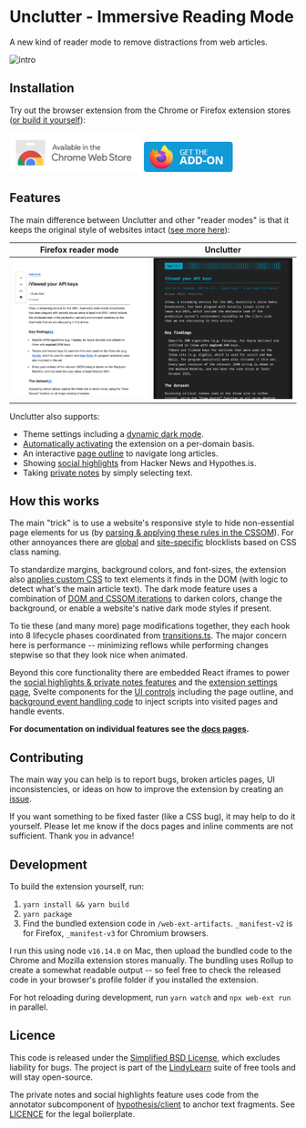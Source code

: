 # Unclutter - Immersive Reading Mode

A new kind of reader mode to remove distractions from web articles.

![intro](./media/intro2.gif)

## Installation

Try out the browser extension from the Chrome or Firefox extension stores ([or build it yourself](https://github.com/lindylearn/unclutter#development)):

[<img src="./media/chrome-badge.png" height="70">](https://chrome.google.com/webstore/detail/ibckhpijbdmdobhhhodkceffdngnglpk)
[<img src="./media/firefox-badge.png" height="55">](https://addons.mozilla.org/en-GB/firefox/addon/lindylearn)

## Features

The main difference between Unclutter and other "reader modes" is that it keeps the original style of websites intact ([see more here](docs/comparison.md)):

| Firefox reader mode                           | Unclutter                                       |
| --------------------------------------------- | ----------------------------------------------- |
| ![](source/../media/comparison/firefox/4.png) | ![](source/../media/comparison/unclutter/4.png) |

Unclutter also supports:

-   Theme settings including a [dynamic dark mode](https://github.com/lindylearn/unclutter/blob/main/docs/theme.md).
-   [Automatically activating](https://github.com/lindylearn/unclutter/blob/main/docs/article-detection.md) the extension on a per-domain basis.
-   An interactive [page outline](https://github.com/lindylearn/unclutter/blob/main/docs/outline.md) to navigate long articles.
-   Showing [social highlights](https://github.com/lindylearn/unclutter/blob/main/docs/social-highlights.md) from Hacker News and Hypothes.is.
-   Taking [private notes](https://github.com/lindylearn/unclutter/blob/main/docs/annotations.md) by simply selecting text.

## How this works

The main "trick" is to use a website's responsive style to hide non-essential page elements for us (by [parsing & applying these rules in the CSSOM](source/content-script/modifications/CSSOM/responsiveStyle.ts)).
For other annoyances there are [global](source/content-script/modifications/contentBlock.ts) and [site-specific](source/content-script/pageview/manualContentBlock.css) blocklists based on CSS class naming.

To standardize margins, background colors, and font-sizes, the extension also [applies custom CSS](source/content-script/modifications/DOM/textContainer.ts) to text elements it finds in the DOM (with logic to detect what's the main article text). The dark mode feature uses a combination of [DOM and CSSOM iterations](source/content-script/modifications/CSSOM/theme.ts) to darken colors, change the background, or enable a website's native dark mode styles if present.

To tie these (and many more) page modifications together, they each hook into 8 lifecycle phases coordinated from [transitions.ts](source/content-script/transitions.ts). The major concern here is performance -- minimizing reflows while performing changes stepwise so that they look nice when animated.

Beyond this core functionality there are embedded React iframes to power the [social highlights & private notes features](source/sidebar/App.tsx) and the [extension settings page](source/settings-page/Options.tsx), Svelte components for the [UI controls](source/overlay) including the page outline, and [background event handling code](source/background/events.ts) to inject scripts into visited pages and handle events.

**For documentation on individual features see the [docs pages](https://github.com/lindylearn/unclutter/blob/main/docs).**

## Contributing

The main way you can help is to report bugs, broken articles pages, UI inconsistencies, or ideas on how to improve the extension by creating an [issue](https://github.com/lindylearn/unclutter/issues).

If you want something to be fixed faster (like a CSS bug), it may help to do it yourself. Please let me know if the docs pages and inline comments are not sufficient. Thank you in advance!

## Development

To build the extension yourself, run:

1. `yarn install && yarn build`
2. `yarn package`
3. Find the bundled extension code in `/web-ext-artifacts`. `_manifest-v2` is for Firefox, `_manifest-v3` for Chromium browsers.

I run this using node `v16.14.0` on Mac, then upload the bundled code to the Chrome and Mozilla extension stores manually. The bundling uses Rollup to create a somewhat readable output -- so feel free to check the released code in your browser's profile folder if you installed the extension.

For hot reloading during development, run `yarn watch` and `npx web-ext run` in parallel.

## Licence

This code is released under the [Simplified BSD License](https://choosealicense.com/licenses/bsd-2-clause/), which excludes liability for bugs. The project is part of the [LindyLearn](http://lindylearn.io/) suite of free tools and will stay open-source.

The private notes and social highlights feature uses code from the annotator subcomponent of [hypothesis/client](https://github.com/hypothesis/client) to anchor text fragments. See [LICENCE](https://github.com/lindylearn/annotations/blob/main/LICENCE) for the legal boilerplate.
